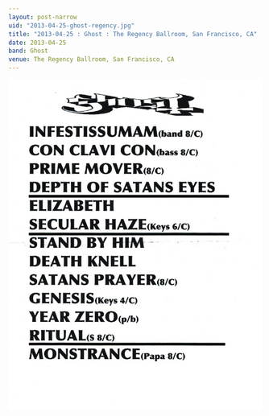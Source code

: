 ```yaml
---
layout: post-narrow
uid: "2013-04-25-ghost-regency.jpg"
title: "2013-04-25 : Ghost : The Regency Ballroom, San Francisco, CA"
date: 2013-04-25
band: Ghost
venue: The Regency Ballroom, San Francisco, CA
---
```


<div class="showcase">
  <img src="/img/2013/04/20130425-Ghost-Regency.jpg" alt="2013-04-25-ghost-regency.jpg">
</div>
